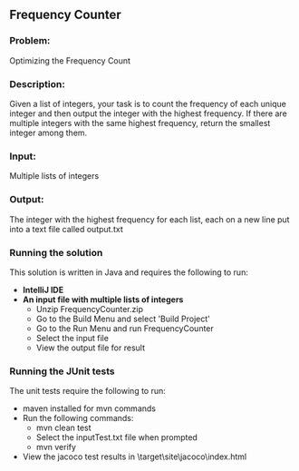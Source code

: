 ## Frequency Counter

### Problem: 
Optimizing the Frequency Count

### Description:
Given a list of integers, your task is to count the frequency of each unique integer and then output the integer with the highest frequency. If there are multiple integers with the same highest frequency, return the smallest integer among them.

### Input:
Multiple lists of integers

### Output:
The integer with the highest frequency for each list, each on a new line put into a text file called output.txt

### Running the solution
This solution is written in Java and requires the following to run:
- **IntelliJ IDE**
- **An input file with multiple lists of integers**
  - Unzip FrequencyCounter.zip
  - Go to the Build Menu and select 'Build Project'
  - Go to the Run Menu and run FrequencyCounter
  - Select the input file
  - View the output file for result

### Running the JUnit tests
The unit tests require the following to run:
- maven installed for mvn commands
- Run the following commands:
  - mvn clean test
  - Select the inputTest.txt file when prompted
  - mvn verify
- View the jacoco test results in \target\site\jacoco\index.html